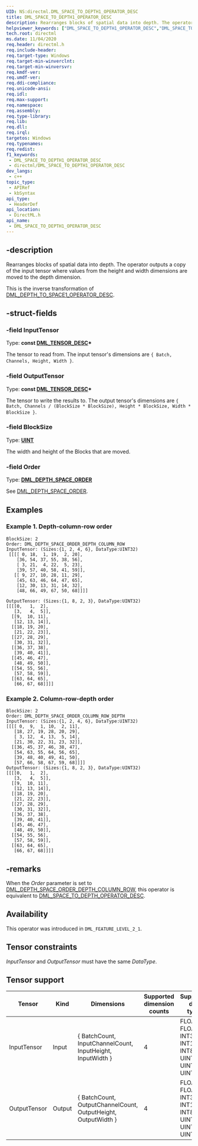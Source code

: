 ```yaml
---
UID: NS:directml.DML_SPACE_TO_DEPTH1_OPERATOR_DESC
title: DML_SPACE_TO_DEPTH1_OPERATOR_DESC
description: Rearranges blocks of spatial data into depth. The operator outputs a copy of the input tensor where values from the height and width dimensions are moved to the depth dimension.
helpviewer_keywords: ["DML_SPACE_TO_DEPTH1_OPERATOR_DESC","DML_SPACE_TO_DEPTH1_OPERATOR_DESC structure","direct3d12.dml_space_to_depth1_operator_desc","directml/DML_SPACE_TO_DEPTH1_OPERATOR_DESC"]
tech.root: directml
ms.date: 11/04/2020
req.header: directml.h
req.include-header: 
req.target-type: Windows
req.target-min-winverclnt: 
req.target-min-winversvr: 
req.kmdf-ver: 
req.umdf-ver: 
req.ddi-compliance: 
req.unicode-ansi: 
req.idl: 
req.max-support: 
req.namespace: 
req.assembly: 
req.type-library: 
req.lib: 
req.dll: 
req.irql: 
targetos: Windows
req.typenames: 
req.redist: 
f1_keywords:
 - DML_SPACE_TO_DEPTH1_OPERATOR_DESC
 - directml/DML_SPACE_TO_DEPTH1_OPERATOR_DESC
dev_langs:
 - c++
topic_type:
 - APIRef
 - kbSyntax
api_type:
 - HeaderDef
api_location:
 - DirectML.h
api_name:
 - DML_SPACE_TO_DEPTH1_OPERATOR_DESC
---
```


## -description

Rearranges blocks of spatial data into depth. The operator outputs a copy of the input tensor where values from the height and width dimensions are moved to the depth dimension.

This is the inverse transformation of [DML_DEPTH_TO_SPACE1_OPERATOR_DESC](/windows/win32/api/directml/ns-directml-dml_depth_to_space1_operator_desc).

## -struct-fields

### -field InputTensor

Type: **const [DML_TENSOR_DESC](/windows/win32/api/directml/ns-directml-dml_tensor_desc)\***

The tensor to read from. The input tensor's dimensions are `{ Batch, Channels, Height, Width }`.

### -field OutputTensor

Type: **const [DML_TENSOR_DESC](/windows/win32/api/directml/ns-directml-dml_tensor_desc)\***

The tensor to write the results to. The output tensor's dimensions are `{ Batch, Channels / (BlockSize * BlockSize), Height * BlockSize, Width * BlockSize }`.

### -field BlockSize

Type: [**UINT**](/windows/desktop/winprog/windows-data-types)

The width and height of the Blocks that are moved.


### -field Order

Type: **[DML_DEPTH_SPACE_ORDER](/windows/win32/api/directml/ne-directml-dml_depth_space_order)**

See [DML_DEPTH_SPACE_ORDER](/windows/win32/api/directml/ne-directml-dml_depth_space_order).

## Examples

### Example 1. Depth-column-row order

```
BlockSize: 2
Order: DML_DEPTH_SPACE_ORDER_DEPTH_COLUMN_ROW
InputTensor: (Sizes:{1, 2, 4, 6}, DataType:UINT32)
 [[[[ 0, 18,  1, 19,  2, 20],
    [36, 54, 37, 55, 38, 56],
    [ 3, 21,  4, 22,  5, 23],
    [39, 57, 40, 58, 41, 59]],
   [[ 9, 27, 10, 28, 11, 29],
    [45, 63, 46, 64, 47, 65],
    [12, 30, 13, 31, 14, 32],
    [48, 66, 49, 67, 50, 68]]]]

OutputTensor: (Sizes:{1, 8, 2, 3}, DataType:UINT32)
[[[[0,   1,  2],
   [3,   4,  5]],
  [[9,  10, 11],
   [12, 13, 14]],
  [[18, 19, 20],
   [21, 22, 23]],
  [[27, 28, 29],
   [30, 31, 32]],
  [[36, 37, 38],
   [39, 40, 41]],
  [[45, 46, 47],
   [48, 49, 50]],
  [[54, 55, 56],
   [57, 58, 59]],
  [[63, 64, 65],
   [66, 67, 68]]]]
```

### Example 2. Column-row-depth order

```
BlockSize: 2
Order: DML_DEPTH_SPACE_ORDER_COLUMN_ROW_DEPTH
InputTensor: (Sizes:{1, 2, 4, 6}, DataType:UINT32)
[[[[ 0,  9,  1, 10,  2, 11],
   [18, 27, 19, 28, 20, 29],
   [ 3, 12,  4, 13,  5, 14],
   [21, 30, 22, 31, 23, 32]],
  [[36, 45, 37, 46, 38, 47],
   [54, 63, 55, 64, 56, 65],
   [39, 48, 40, 49, 41, 50],
   [57, 66, 58, 67, 59, 68]]]]
OutputTensor: (Sizes:{1, 8, 2, 3}, DataType:UINT32)
[[[[0,   1,  2],
   [3,   4,  5]],
  [[9,  10, 11],
   [12, 13, 14]],
  [[18, 19, 20],
   [21, 22, 23]],
  [[27, 28, 29],
   [30, 31, 32]],
  [[36, 37, 38],
   [39, 40, 41]],
  [[45, 46, 47],
   [48, 49, 50]],
  [[54, 55, 56],
   [57, 58, 59]],
  [[63, 64, 65],
   [66, 67, 68]]]]
```

## -remarks

When the *Order* parameter is set to [DML_DEPTH_SPACE_ORDER_DEPTH_COLUMN_ROW](/windows/win32/api/directml/ne-directml-dml_depth_space_order), this operator is equivalent to [DML_SPACE_TO_DEPTH_OPERATOR_DESC](/windows/win32/api/directml/ns-directml-dml_space_to_depth_operator_desc).

## Availability
This operator was introduced in `DML_FEATURE_LEVEL_2_1`.

## Tensor constraints
*InputTensor* and *OutputTensor* must have the same *DataType*.

## Tensor support
| Tensor | Kind | Dimensions | Supported dimension counts | Supported data types |
| ------ | ---- | ---------- | -------------------------- | -------------------- |
| InputTensor | Input | { BatchCount, InputChannelCount, InputHeight, InputWidth } | 4 | FLOAT32, FLOAT16, INT32, INT16, INT8, UINT32, UINT16, UINT8 |
| OutputTensor | Output | { BatchCount, OutputChannelCount, OutputHeight, OutputWidth } | 4 | FLOAT32, FLOAT16, INT32, INT16, INT8, UINT32, UINT16, UINT8 |
